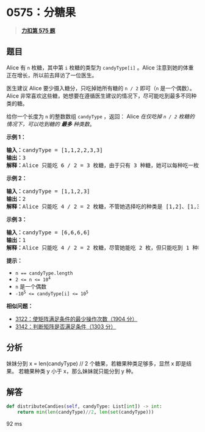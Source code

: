 # 0575：分糖果


> <u>**[力扣第 575 题](https://leetcode.cn/problems/distribute-candies/)**</u>

## 题目

<p>Alice 有 <code>n</code> 枚糖，其中第 <code>i</code> 枚糖的类型为 <code>candyType[i]</code> 。Alice 注意到她的体重正在增长，所以前去拜访了一位医生。</p>

<p>医生建议 Alice 要少摄入糖分，只吃掉她所有糖的 <code>n / 2</code> 即可（<code>n</code> 是一个偶数）。Alice 非常喜欢这些糖，她想要在遵循医生建议的情况下，尽可能吃到最多不同种类的糖。</p>

<p>给你一个长度为 <code>n</code> 的整数数组 <code>candyType</code> ，返回： Alice <em>在仅吃掉 <code>n / 2</code> 枚糖的情况下，可以吃到糖的 <strong>最多</strong> 种类数</em>。</p>



<p><strong>示例 1：</strong></p>

<pre>
<strong>输入：</strong>candyType = [1,1,2,2,3,3]
<strong>输出：</strong>3
<strong>解释：</strong>Alice 只能吃 6 / 2 = 3 枚糖，由于只有 3 种糖，她可以每种吃一枚。
</pre>

<p><strong>示例 2：</strong></p>

<pre>
<strong>输入：</strong>candyType = [1,1,2,3]
<strong>输出：</strong>2
<strong>解释：</strong>Alice 只能吃 4 / 2 = 2 枚糖，不管她选择吃的种类是 [1,2]、[1,3] 还是 [2,3]，她只能吃到两种不同类的糖。
</pre>

<p><strong>示例 3：</strong></p>

<pre>
<strong>输入：</strong>candyType = [6,6,6,6]
<strong>输出：</strong>1
<strong>解释：</strong>Alice 只能吃 4 / 2 = 2 枚糖，尽管她能吃 2 枚，但只能吃到 1 种糖。
</pre>



<p><strong>提示：</strong></p>

<ul>
<li><code>n == candyType.length</code></li>
<li><code>2 &lt;= n &lt;= 10<sup>4</sup></code></li>
<li><code>n</code> 是一个偶数</li>
<li><code>-10<sup>5</sup> &lt;= candyType[i] &lt;= 10<sup>5</sup></code></li>
</ul>


**相似问题：**
- [3122：使矩阵满足条件的最少操作次数（1904 分）](/leetcode/3122)
- [3142：判断矩阵是否满足条件（1303 分）](/leetcode/3142)


## 分析

妹妹分到 x = len(candyType) // 2 个糖果，若糖果种类足够多，显然 x 即是结果。
若糖果种类 y 小于 x，那么妹妹就只能分到 y 种。

## 解答

```python
def distributeCandies(self, candyType: List[int]) -> int:
	return min(len(candyType)//2, len(set(candyType)))
```

92 ms

